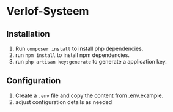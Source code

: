 # Verlof-Systeem

## Installation
1. Run `composer install` to install php dependencies.
2. run `npm install` to install npm dependencies.
3. run `php artisan key:generate` to generate a application key.

## Configuration
1. Create a `.env` file and copy the content from .env.example.
2. adjust configuration details as needed
